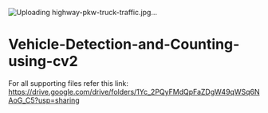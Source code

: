 ![Uploading highway-pkw-truck-traffic.jpg…]()
# Vehicle-Detection-and-Counting-using-cv2
For all supporting files refer this link:  https://drive.google.com/drive/folders/1Yc_2PQyFMdQpFaZDgW49qWSq6NAoG_C5?usp=sharing
